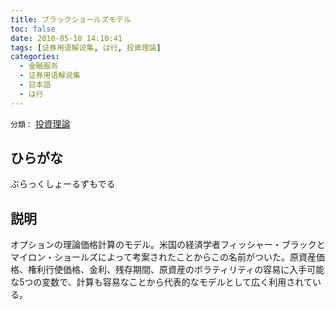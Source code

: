 ```yaml
---
title: ブラックショールズモデル
toc: false
date: 2018-05-18 14:10:41
tags: [证券用语解说集, は行, 投資理論]
categories:
  - 金融服务
  - 证券用语解说集
  - 日本語
  - は行
---
```


`分類：` [投資理論](/tags/投資理論/)

## ひらがな

ぶらっくしょーるずもでる

## 説明

オプションの理論価格計算のモデル。米国の経済学者フィッシャー・ブラックとマイロン・ショールズによって考案されたことからこの名前がついた。原資産価格、権利行使価格、金利、残存期間、原資産のボラティリティの容易に入手可能な5つの変数で、計算も容易なことから代表的なモデルとして広く利用されている。
